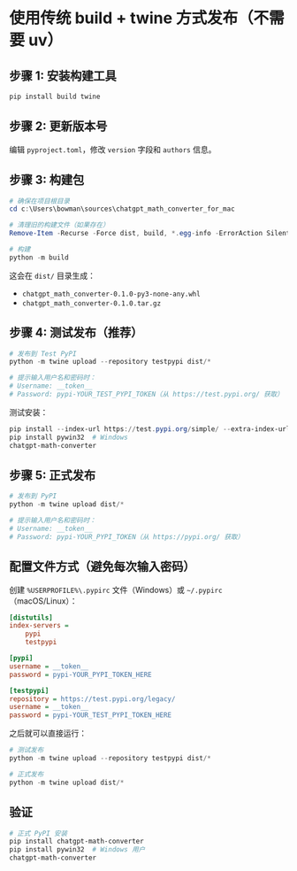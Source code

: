 # 使用传统 build + twine 方式发布（不需要 uv）

## 步骤 1: 安装构建工具

```powershell
pip install build twine
```

## 步骤 2: 更新版本号

编辑 `pyproject.toml`，修改 `version` 字段和 `authors` 信息。

## 步骤 3: 构建包

```powershell
# 确保在项目根目录
cd c:\Users\bowman\sources\chatgpt_math_converter_for_mac

# 清理旧的构建文件（如果存在）
Remove-Item -Recurse -Force dist, build, *.egg-info -ErrorAction SilentlyContinue

# 构建
python -m build
```

这会在 `dist/` 目录生成：
- `chatgpt_math_converter-0.1.0-py3-none-any.whl`
- `chatgpt_math_converter-0.1.0.tar.gz`

## 步骤 4: 测试发布（推荐）

```powershell
# 发布到 Test PyPI
python -m twine upload --repository testpypi dist/*

# 提示输入用户名和密码时：
# Username: __token__
# Password: pypi-YOUR_TEST_PYPI_TOKEN（从 https://test.pypi.org/ 获取）
```

测试安装：

```powershell
pip install --index-url https://test.pypi.org/simple/ --extra-index-url https://pypi.org/simple/ chatgpt-math-converter
pip install pywin32  # Windows
chatgpt-math-converter
```

## 步骤 5: 正式发布

```powershell
# 发布到 PyPI
python -m twine upload dist/*

# 提示输入用户名和密码时：
# Username: __token__
# Password: pypi-YOUR_PYPI_TOKEN（从 https://pypi.org/ 获取）
```

## 配置文件方式（避免每次输入密码）

创建 `%USERPROFILE%\.pypirc` 文件（Windows）或 `~/.pypirc`（macOS/Linux）：

```ini
[distutils]
index-servers =
    pypi
    testpypi

[pypi]
username = __token__
password = pypi-YOUR_PYPI_TOKEN_HERE

[testpypi]
repository = https://test.pypi.org/legacy/
username = __token__
password = pypi-YOUR_TEST_PYPI_TOKEN_HERE
```

之后就可以直接运行：

```powershell
# 测试发布
python -m twine upload --repository testpypi dist/*

# 正式发布
python -m twine upload dist/*
```

## 验证

```powershell
# 正式 PyPI 安装
pip install chatgpt-math-converter
pip install pywin32  # Windows 用户
chatgpt-math-converter
```
